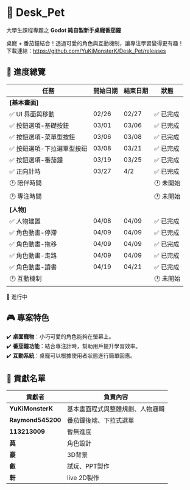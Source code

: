# 🐾 Desk_Pet  
大學生課程專題之 **Godot 純自製新手桌寵番茄鐘**  

桌寵 + 番茄鐘結合！透過可愛的角色與互動機制，讓專注學習變得更有趣！  
下載連結：https://github.com/YuKiMonsterK/Desk_Pet/releases
## 📌 進度總覽  
| 任務 | 開始日期 | 結束日期 | 狀態 |  
|------|----------|----------|------|  
| **[基本畫面]** | | | |  
| ✅ UI 界面與移動 | 02/26 | 02/27 | ✅ 已完成 |  
| ✅ 按鈕選項-基礎按鈕 |03/01 | 03/06 | ✅ 已完成  |  
| ✅  按鈕選項-菜單型按鈕 |03/06 | 03/08 | ✅ 已完成  |  
| ✅  按鈕選項-下拉選單型按鈕 | 03/08 | 03/21 | ✅ 已完成  | 
| ✅  按鈕選項-番茄鐘 |03/19 | 03/25 | ✅ 已完成  | 
| ✅ 正向計時 | 03/27 | 4/2 | ✅ 已完成 | 
| 🕐 陪伴時間 |  |  | 🕐 未開始 |  
| 🕐 專注時間 |  |  | 🕐 未開始 |  
| **[人物]** | | | |  
| ✅ 人物建置 | 04/08 | 04/09 | ✅ 已完成 |  
| ✅ 角色動畫-停滯 | 04/09 | 04/09 | ✅ 已完成 |  
| ✅ 角色動畫-拖移 | 04/09 | 04/09 | ✅ 已完成 |  
| ✅ 角色動畫-走路 | 04/09 | 04/09 | ✅ 已完成 |  
| ✅ 角色動畫-讀書 | 04/19 | 04/21 | ✅ 已完成 |  
| 🕐 互動機制 |  |  | 🕐 未開始 |  
🔵 進行中
## 🎮 專案特色  
✔️ **桌面寵物**：小巧可愛的角色能夠在螢幕上。  
✔️ **番茄鐘功能**：結合專注計時，幫助用戶提升學習效率。   
✔️ **互動系統**：桌寵可以根據使用者狀態進行簡單回應。  

## 📌 貢獻名單  
| 貢獻者 | 負責內容 |  
|--------|----------|  
| **YuKiMonsterK** | 基本畫面程式與整體規劃、人物邏輯 |  
| **Raymond545200** | 番茄鐘後端、下拉式選單 | 
| **113213009** | 暫無進度 |  
| **莫** | 角色設計 |  
| **豪** | 3D背景 | 
| **叡** | 試玩、PPT製作 |
| **軒** | live 2D製作 | 
